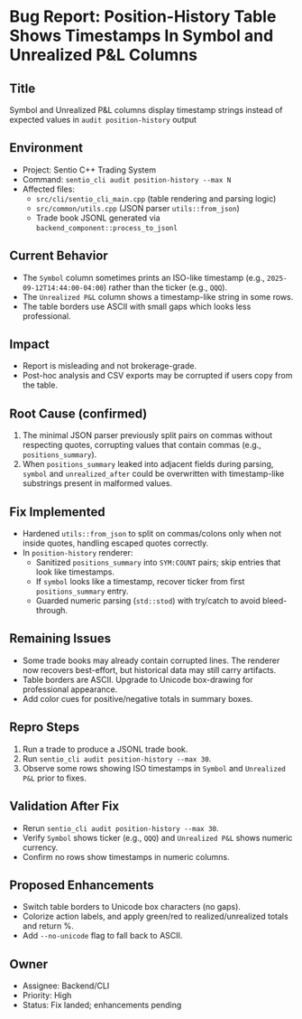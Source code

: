 # Bug Report: Position-History Table Shows Timestamps In Symbol and Unrealized P&L Columns

## Title
Symbol and Unrealized P&L columns display timestamp strings instead of expected values in `audit position-history` output

## Environment
- Project: Sentio C++ Trading System
- Command: `sentio_cli audit position-history --max N`
- Affected files:
  - `src/cli/sentio_cli_main.cpp` (table rendering and parsing logic)
  - `src/common/utils.cpp` (JSON parser `utils::from_json`)
  - Trade book JSONL generated via `backend_component::process_to_jsonl`

## Current Behavior
- The `Symbol` column sometimes prints an ISO-like timestamp (e.g., `2025-09-12T14:44:00-04:00`) rather than the ticker (e.g., `QQQ`).
- The `Unrealized P&L` column shows a timestamp-like string in some rows.
- The table borders use ASCII with small gaps which looks less professional.

## Impact
- Report is misleading and not brokerage-grade.
- Post-hoc analysis and CSV exports may be corrupted if users copy from the table.

## Root Cause (confirmed)
1) The minimal JSON parser previously split pairs on commas without respecting quotes, corrupting values that contain commas (e.g., `positions_summary`).
2) When `positions_summary` leaked into adjacent fields during parsing, `symbol` and `unrealized_after` could be overwritten with timestamp-like substrings present in malformed values.

## Fix Implemented
- Hardened `utils::from_json` to split on commas/colons only when not inside quotes, handling escaped quotes correctly.
- In `position-history` renderer:
  - Sanitized `positions_summary` into `SYM:COUNT` pairs; skip entries that look like timestamps.
  - If `symbol` looks like a timestamp, recover ticker from first `positions_summary` entry.
  - Guarded numeric parsing (`std::stod`) with try/catch to avoid bleed-through.

## Remaining Issues
- Some trade books may already contain corrupted lines. The renderer now recovers best-effort, but historical data may still carry artifacts.
- Table borders are ASCII. Upgrade to Unicode box-drawing for professional appearance.
- Add color cues for positive/negative totals in summary boxes.

## Repro Steps
1. Run a trade to produce a JSONL trade book.
2. Run `sentio_cli audit position-history --max 30`.
3. Observe some rows showing ISO timestamps in `Symbol` and `Unrealized P&L` prior to fixes.

## Validation After Fix
- Rerun `sentio_cli audit position-history --max 30`.
- Verify `Symbol` shows ticker (e.g., `QQQ`) and `Unrealized P&L` shows numeric currency.
- Confirm no rows show timestamps in numeric columns.

## Proposed Enhancements
- Switch table borders to Unicode box characters (no gaps).
- Colorize action labels, and apply green/red to realized/unrealized totals and return %.
- Add `--no-unicode` flag to fall back to ASCII.

## Owner
- Assignee: Backend/CLI
- Priority: High
- Status: Fix landed; enhancements pending
